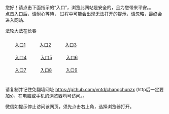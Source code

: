 您好！请点击下面指示的“入口”，浏览此网站是安全的，且为您带来平安。。 <br/>
点击入口后，请耐心等待， 过程中可能会出现无法打开的提示，请忽略，最终会进入网站. </br>

法轮大法在长春<br/>
<div style="padding:10px"><a style="margin:20px" target="_blank" href="https://d226dqrrmbvzm0.cloudfront.net/2Qpsp?wlaebhcv" id="ccLink1" rel="nofollow">入口1</a> <a target="_blank" style="margin:20px" href="https://d34xg7pul9mca9.cloudfront.net/2Qpsp?lelwli" id="ccLink2" rel="nofollow">入口2</a> <a style="margin:20px" target="_blank" href="https://d2gglkpa8qg8yj.cloudfront.net/2Qpsp?enqelw" id="ccLink3" rel="nofollow">入口3</a></div>

<div style="padding:10px" ><a style="margin:20px" target="_blank" href="https://d226dqrrmbvzm0.cloudfront.net/2Qpsp?wlaebhcv" id="ccLink4" rel="nofollow">入口4</a> <a style="margin:20px" href="https://d34xg7pul9mca9.cloudfront.net/2Qpsp?lelwli" target="_blank" id="ccLink5" rel="nofollow">入口5</a> <a style="margin:20px" href="https://d2gglkpa8qg8yj.cloudfront.net/2Qpsp?enqelw" target="_blank" id="ccLink6" rel="nofollow">入口6</a></div>

<div style="padding:10px"><a style="margin:20px" target="_blank" href="https://d226dqrrmbvzm0.cloudfront.net/2Qpsp?wlaebhcv" id="ccLink7" rel="nofollow">入口7</a> <a style="margin:20px" href="https://d34xg7pul9mca9.cloudfront.net/2Qpsp?lelwli" target="_blank" id="ccLink8" rel="nofollow">入口8</a> <a style="margin:20px" target="_blank" href="https://d2gglkpa8qg8yj.cloudfront.net/2Qpsp?enqelw" id="ccLink9" rel="nofollow">入口9</a></div>

<br/>



请复制并记住免翻墙网址 https://github.com/yntd/changchunzx (http后一定要加s)，在电脑或手机的浏览器均可访问。。<br/>

微信如提示停止访问该网页，须先点击右上角，选择浏览器打开。
